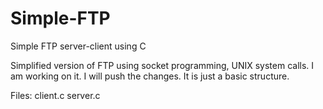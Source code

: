 # Simple-FTP
Simple FTP server-client using C

Simplified version of FTP using socket programming, UNIX system calls.
I am working on it. I will push the changes. It is just a basic structure.

Files: client.c server.c
